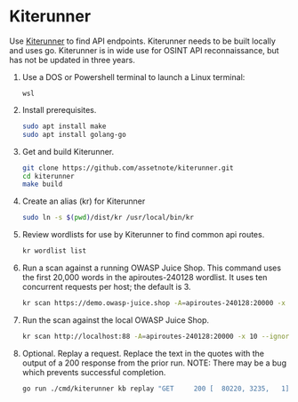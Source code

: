 # Kiterunner

Use [Kiterunner](https://github.com/assetnote/kiterunner) to find API endpoints. Kiterunner needs to be built locally and uses go. Kiterunner is in wide use for OSINT API reconnaissance, but has not be updated in three years.

1. Use a DOS or Powershell terminal to launch a Linux terminal:
    ```
    wsl
    ```
1. Install prerequisites.
    ``` bash
    sudo apt install make
    sudo apt install golang-go
    ```
1. Get and build Kiterunner.
    ``` bash
    git clone https://github.com/assetnote/kiterunner.git
    cd kiterunner
    make build
    ```
1. Create an alias (kr) for Kiterunner
    ``` bash
    sudo ln -s $(pwd)/dist/kr /usr/local/bin/kr
    ```
1. Review wordlists for use by Kiterunner to find common api routes.
    ``` bash
    kr wordlist list
    ```
1. Run a scan against a running OWASP Juice Shop. This command uses the first 20,000 words in the apiroutes-240128 wordlist. It uses ten concurrent requests per host; the default is 3. 
    ``` bash
    kr scan https://demo.owasp-juice.shop -A=apiroutes-240128:20000 -x 10 --ignore-length=34 --fail-status-codes 404
    ```
1. Run the scan against the local OWASP Juice Shop.
    ``` bash
    kr scan http://localhost:88 -A=apiroutes-240128:20000 -x 10 --ignore-length=34 --fail-status-codes 404
    ```
1. Optional. Replay a request. Replace the text in the quotes with the output of a 200 response from the prior run. NOTE: There may be a bug which prevents successful completion.

    ``` bash
    go run ./cmd/kiterunner kb replay "GET     200 [  80220, 3235,   1] https://demo.owasp-juice.shop/api/challenges 2dpmnJyrnny32octfJuK7zz3n7l"
    ```